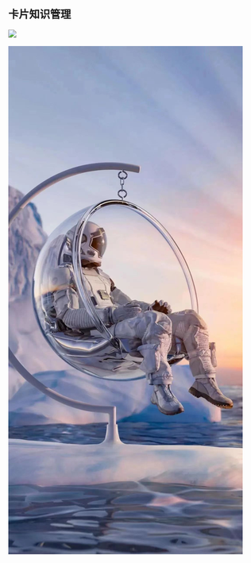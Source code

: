 ## 卡片知识管理

<a href="https://www.oscs1024.com/project/oscs/Lconfident/Card_Management?ref=badge_small" alt="OSCS Status"><img src="https://www.oscs1024.com/platform/badge/Lconfident/Card_Management.svg?size=small"/></a>

![image](https://github.com/Lconfident/Pictures/blob/main/7b7cce2336615b9a50117da046268f3.jpg)
